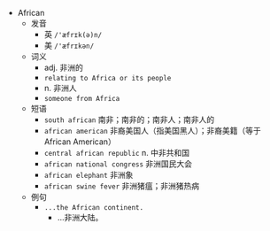 - African
  - 发音
    - 英 `/'æfrɪk(ə)n/`
    - 美 `/'æfrɪkən/`
  - 词义
    - adj. 非洲的
    - `relating to Africa or its people`
    - n. 非洲人
    - `someone from Africa`
  - 短语
    - `south african` 南非；南非的；南非人；南非人的 
    - `african american` 非裔美国人（指美国黑人）；非裔美籍（等于African American） 
    - `central african republic` n. 中非共和国 
    - `african national congress` 非洲国民大会 
    - `african elephant` 非洲象 
    - `african swine fever` 非洲猪瘟；非洲猪热病 
  - 例句
    - `...the African continent.`
      - …非洲大陆。

